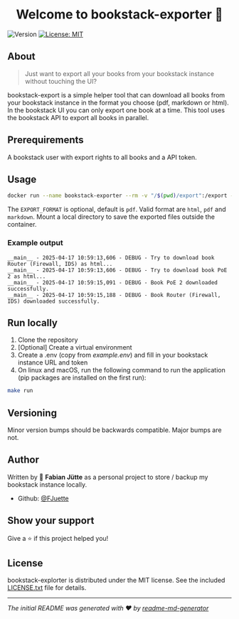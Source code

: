 <h1 align="center">Welcome to bookstack-exporter 👋</h1>
<p>
  <img alt="Version" src="https://img.shields.io/badge/version-0.0.1-blue.svg?cacheSeconds=2592000" />
  <a href="#" target="_blank">
    <img alt="License: MIT" src="https://img.shields.io/badge/License-MIT-yellow.svg" />
  </a>
</p>

## About
> Just want to export all your books from your bookstack instance without touching the UI?

bookstack-export is a simple helper tool that can download all books from your bookstack instance in the format you choose (pdf, markdown or html).
In the bookstack UI you can only export one book at a time. This tool uses the bookstack API to export all books in parallel.

## Prerequirements

A bookstack user with export rights to all books and a API token.

## Usage

```sh
docker run --name bookstack-exporter --rm -v "/$(pwd)/export":/export -e BOOKSTACK_URL=https://localhost:8443 -e BOOKSTACK_TOKEN=<token_id>:<token_secret> -e EXPORT_FORMAT=html fjuette/bookstack-exporter:0.0.1
```

The `EXPORT_FORMAT` is optional, default is `pdf`. Valid format are `html`, `pdf` and `markdown`.
Mount a local directory to save the exported files outside the container.

### Example output

```
__main__ - 2025-04-17 10:59:13,606 - DEBUG - Try to download book Router (Firewall, IDS) as html...
__main__ - 2025-04-17 10:59:13,606 - DEBUG - Try to download book PoE 2 as html...
__main__ - 2025-04-17 10:59:15,091 - DEBUG - Book PoE 2 downloaded successfully.
__main__ - 2025-04-17 10:59:15,188 - DEBUG - Book Router (Firewall, IDS) downloaded successfully.
```

## Run locally

1. Clone the repository
2. [Optional] Create a virtual environment
3. Create a .env (copy from _example.env_) and fill in your bookstack instance URL and token
4. On linux and macOS, run the following command to run the application (pip packages are installed on the first run):

```sh
make run
```

## Versioning

Minor version bumps should be backwards compatible. Major bumps are not.

## Author

Written by 👤 **Fabian Jütte** as a personal project to store / backup my bookstack instance locally.

* Github: [@FJuette](https://github.com/FJuette)

## Show your support

Give a ⭐️ if this project helped you!

## License

bookstack-explorter is distributed under the MIT license. See the included [LICENSE.txt](https://github.com/FJuette/bookstack-exporter/blob/main/LICENSE.txt) file for details.

***
_The initial README was generated with ❤️ by [readme-md-generator](https://github.com/kefranabg/readme-md-generator)_